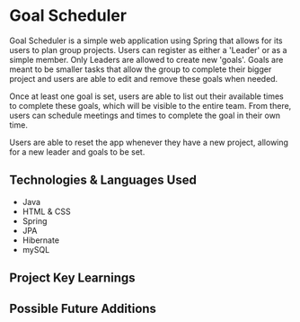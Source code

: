 # Goal Scheduler

Goal Scheduler is a simple web application using Spring that allows for its users to plan group projects. Users can register as either a 'Leader' or as a simple member. Only Leaders are allowed to create new 'goals'. Goals are meant to be smaller tasks that allow the group to complete their bigger project and users are able to edit and remove these goals when needed.

Once at least one goal is set, users are able to list out their available times to complete these goals, which will be visible to the entire team. From there, users can schedule meetings and times to complete the goal in their own time.

Users are able to reset the app whenever they have a new project, allowing for a new leader and goals to be set.

## Technologies & Languages Used
- Java
- HTML & CSS
- Spring
- JPA
- Hibernate
- mySQL

## Project Key Learnings

## Possible Future Additions
